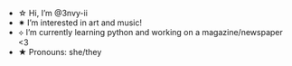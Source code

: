 - ☆ Hi, I’m @3nvy-ii
- ✷ I’m interested in art and music!
- ⟡ I’m currently learning python and working on a magazine/newspaper <3
- ★ Pronouns: she/they
